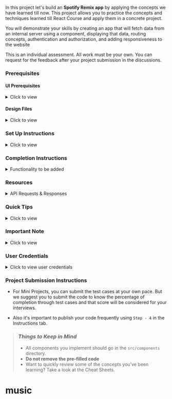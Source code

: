 In this project let's build an **Spotify Remix app** by applying the concepts we have learned till now. This project allows you to practice the concepts and techniques learned till React Course and apply them in a concrete project.

You will demonstrate your skills by creating an app that will fetch data from an internal server using a component, displaying that data, routing concepts, authentication and authorization, and adding responsiveness to the website

This is an individual assessment. All work must be your own. You can request for the feedback after your project submission in the discussions.

### Prerequisites

#### UI Prerequisites

<details>
<summary>Click to view</summary>

- What is Figma?
  - Figma is a vector graphics editor and prototyping tool which is primarily web-based. You can check more info on the <a href="https://www.figma.com/" target="_blank">website</a>
- Create a Free account in Figma.
  - Kindly follow the instructions as shown in <a href="https://www.youtube.com/watch?v=hrHL2VLMl7g&t=37s" target="_blank">this</a> video to create a free Figma account. Watch the video upto **00:50**
- How to Check CSS in Figma?
  - Kindly follow the instructions as shown in <a href="https://www.youtube.com/watch?v=B242nuM3y2s" target="_blank">this</a> video to check CSS in a Figma screen. Watch the video upto **02:45**.
- Export Images in Figma screen

  - Kindly follow the instructions as shown in <a href="https://www.youtube.com/watch?v=NpzL1MONwaw" target="_blank">this</a> video to export images from a Figma screen.
  - Click on the Export button to get Export options as shown in the below image.

  <div style="text-align:center;margin:10px 0px 0px 45px;width:200px;">
    <img src="https://assets.ccbp.in/frontend/react-js/figma-export-option.png" />
  </div>

- Upload your exported images from Figma to Cloudinary and get image URLs from Cloudinary. Refer <a href="https://learning.ccbp.in/projects/course?c_id=fe4c935d-3ad5-4bb8-a1a5-9b045ae70010&s_id=2f72d6fe-09a7-4c0a-b0db-196740c853a0&t_id=6535e48d-fb4e-45c4-9654-3da423c79e26" target="_blank">this</a> session for better understanding.

</details>

#### Design Files

<details>
<summary>Click to view</summary>

- You can check the **Design Files** for different devices <a href="https://www.figma.com/file/tkinbKNLulcZ6UasfIQZOS/Spotify_Remix?type=design&node-id=0-1&mode=design" target="_blank">here</a>.

</details>

### Set Up Instructions

<details>
<summary>Click to view</summary>

- Download dependencies by running `npm install`
- Start up the app using `npm start`
</details>

### Completion Instructions

<details>
<summary>Functionality to be added</summary>
<br/>
The app must have the following functionalities

- **Login Route**

  - When an invalid credentials are provided and the **Login** button is clicked, then the respective error message received from the response should be displayed
  - When a valid credentials are provided and the **Login** button is clicked, then the page should be navigated to the Home Route
  - When an _unauthenticated_ user tries to access the Home Route, Playlists, Categories and Albums Route, then the page should be navigated to Login Route
  - When an _authenticated_ user tries to access the Home Route, Playlists, Categories and Albums Route, then the page should be navigated to the respective route
  - When an _authenticated_ user tries to access the Login Route, then the page should be navigated to the Home Route

- **Home Route**

  - When an authenticated user opens the Home Route,

    - An HTTP GET requests should be made to **featuredPlaylistsApiUrl** ( Editor's Pick ), **categoriesApiUrl** ( Genres & Moods ), and **newReleasesApiUrl** ( New Releases )

      - Respective **_loader_** should be displayed while fetching the data
      - After the data is fetched successfully,
        - Users should be able to see a list of Featured Playlists (Ex: Editor Picks).
        - Users should be able to see the list of Categories (Ex: Genres and Moods).
        - Users should be able to see the list of New Releases.
        - Sidebar should contain the **Spotify Remix** with logo, and Logout button
        - Users should be able to navigate to the Home route when clicking on the **Spotify Remix** logo.

- **Specific Playlist Details Route**

  - When a user clicks on any playlist in the list of featured playlists then the user should be able to see the list of songs in that playlist.
  - Users should be able the see the following details(Song Name, Artist Name, Duration of the song)
  - Users should be able to play the song

- **Specific Category Playlists Details Route**

  - When a user clicks on any category in the list of categories then the user should be able to see the list of playlists in that category.
  - Users should be able to see the image and name of the category along with their total tracks.

- **Specific Album Details Route**

  - When a user clicks on any Album in the list of New Releases then the user should be able to see that Album.
  - Users should be able to see the image and name of the Album.
  - Users should be able to see the song in that Album
  - Users should be able to play the song.

- **Not Found Route**

  - When a random path is provided as the URL, then the page should navigate to the Not Found Route

- Users should be able to view the website responsively in mobile view, tablet view as well

</details>

### Resources

<details>
<summary>API Requests & Responses</summary>

**loginApiUrl**

#### API: `https://apis.ccbp.in/login`

#### Method: `POST`

#### Request:

```json
{
  "username": "rahul",
  "password": "rahul@2021"
}
```

#### Description:

Returns a response based on the credentials provided

#### Sample Success Response

```json
{
  "jwt_token": "eyJhbGciOiJIUzI1NiIsInR5cCI6IkpXVCJ9.eyJ1c2VybmFtZSI6InJhaHVsIiwicm9sZSI6IlBSSU1FX1VTRVIiLCJpYXQiOjE2MTk2Mjg2MTN9. nZDlFsnSWArLKKeF0QbmdVfLgzUbx1BGJsqa2kc_21Y"
}
```

#### Sample Failure Response

```json
{
  "status_code": 404,
  "error_msg": "Username is not found"
}
```

**featuredPlayLists**

#### API: `https://apis2.ccbp.in/spotify-clone/featured-playlists`

#### Method: `GET`

#### Description:

Returns a response containing the list of featured playlists

#### Sample Response

    ```json
    {
        "message" : "Popular Playlists",
        "playlists" : {
            "href" : "https://api.spotify.com/v1/browse/featured-playlists?country=IN&timestamp=2021-07-03T11%3A00%3A00&offset=0&limit=20",
            "items" : [
                {
                    "collaborative" : false,
                    "description" : "Hottest Bollywood R&B tunes!",
                    "external_urls" : {
                        "spotify" : "https://open.spotify.com/playlist/37i9dQZF1DXdSavJjIP6Fb"
                    },
                    "href" : "https://api.spotify.com/v1/playlists/37i9dQZF1DXdSavJjIP6Fb",
                    "id" : "37i9dQZF1DXdSavJjIP6Fb",
                    "images" : [ {
                        "height" : null,
                        "url" : "https://i.scdn.co/image/ab67706f000000036caf8c414e0b49f1b5be3e91",
                        "width" : null
                    } ],
                    "name" : "Bollywood R&B",
                    "owner" : {
                        "display_name" : "Spotify",
                        "external_urls" : {
                        "spotify" : "https://open.spotify.com/user/spotify"
                        },
                        "href" : "https://api.spotify.com/v1/users/spotify",
                        "id" : "spotify",
                        "type" : "user",
                        "uri" : "spotify:user:spotify"
                    },
                    "primary_color" : null,
                    "public" : null,
                    "snapshot_id" : "MTYyMzgyNjY1NCwwMDAwMDAxMDAwMDAwMTdhMTM5YzY0NzAwMDAwMDE3MTM0MmFmMTgz",
                    "tracks" : {
                        "href" : "https://api.spotify.com/v1/playlists/37i9dQZF1DXdSavJjIP6Fb/tracks",
                        "total" : 30
                    },
                    "type" : "playlist",
                    "uri" : "spotify:playlist:37i9dQZF1DXdSavJjIP6Fb"
                },
                ....
            ],
            "limit" : 20,
            "next" : null,
            "offset" : 0,
            "previous" : null,
            "total" : 15
        }
    }
    ```

**categoriesApiUrl**

#### API: `https://apis2.ccbp.in/spotify-clone/categories`

#### Method: `GET`

#### Description:

Returns a response containing the list of categories

#### Sample Response

```json
{
    "categories" : {
        "href" : "https://api.spotify.com/v1/browse/categories?offset=0&limit=20",
        "items" : [
            {
                "href" : "https://api.spotify.com/v1/browse/categories/toplists",
                "icons" : [ {
                    "height" : 275,
                    "url" : "https://t.scdn.co/media/derived/toplists_11160599e6a04ac5d6f2757f5511778f_0_0_275_275.jpg",
                    "width" : 275
                } ],
                "id" : "toplists",
                "name" : "Top Lists"
            },
            ....
        ],
        "limit" : 20,
        "next" : "https://api.spotify.com/v1/browse/categories?offset=20&limit=20",
        "offset" : 0,
        "previous" : null,
        "total" : 58
    }
}
```

**newReleasesApiUrl**

#### API: `https://apis2.ccbp.in/spotify-clone/new-releases`

#### Method: `GET`

#### Description:

Returns a response containing the list of new releases

#### Sample Response

```json
    {
        "albums" : {
            "href" : "https://api.spotify.com/v1/browse/new-releases?country=IN&offset=0&limit=20",
            "items" : [
                {
                    "album_type" : "single",
                    "artists" : [ {
                        "external_urls" : {
                        "spotify" : "https://open.spotify.com/artist/7gXy60xRcwYujBFoYHnR2O"
                        },
                        "href" : "https://api.spotify.com/v1/artists/7gXy60xRcwYujBFoYHnR2O",
                        "id" : "7gXy60xRcwYujBFoYHnR2O",
                        "name" : "Big Red Machine",
                        "type" : "artist",
                        "uri" : "spotify:artist:7gXy60xRcwYujBFoYHnR2O"
                    }, {
                        "external_urls" : {
                        "spotify" : "https://open.spotify.com/artist/06HL4z0CvFAxyc27GXpf02"
                        },
                        "href" : "https://api.spotify.com/v1/artists/06HL4z0CvFAxyc27GXpf02",
                        "id" : "06HL4z0CvFAxyc27GXpf02",
                        "name" : "Taylor Swift",
                        "type" : "artist",
                        "uri" : "spotify:artist:06HL4z0CvFAxyc27GXpf02"
                    } ],
                    "available_markets" : [ "AD", "AE", "AG", "AL", "AM", "AO", "AR", "AT", "AU", "AZ", "BA", "BB", "BD", "BE", "BF", "BG", "BH", "BI", "BJ", "BN", "BO", "BR", "BS", "BT", "BW", "BY", "BZ", "CA", "CH", "CI", "CL", "CM", "CO", "CR", "CV", "CW", "CY", "CZ", "DE", "DJ", "DK", "DM", "DO", "DZ", "EC", "EE", "EG", "ES", "FI", "FJ", "FM", "FR", "GA", "GB", "GD", "GE", "GH", "GM", "GN", "GQ", "GR", "GT", "GW", "GY", "HK", "HN", "HR", "HT", "HU", "ID", "IE", "IL", "IN", "IS", "IT", "JM", "JO", "JP", "KE", "KG", "KH", "KI", "KM", "KN", "KR", "KW", "KZ", "LA", "LB", "LC", "LI", "LK", "LR", "LS", "LT", "LU", "LV", "MA", "MC", "MD", "ME", "MG", "MH", "MK", "ML", "MN", "MO", "MR", "MT", "MU", "MV", "MW", "MX", "MY", "MZ", "NA", "NE", "NG", "NI", "NL", "NO", "NP", "NR", "NZ", "OM", "PA", "PE", "PG", "PH", "PK", "PL", "PS", "PT", "PW", "PY", "QA", "RO", "RS", "RU", "RW", "SA", "SB", "SC", "SE", "SG", "SI", "SK", "SL", "SM", "SN", "SR", "ST", "SV", "SZ", "TD", "TG", "TH", "TL", "TN", "TO", "TR", "TT", "TV", "TW", "TZ", "UA", "UG", "US", "UY", "UZ", "VC", "VN", "VU", "WS", "XK", "ZA", "ZM", "ZW" ],
                    "external_urls" : {
                        "spotify" : "https://open.spotify.com/album/4kD0pFwhEjEiF9pwUwkpNo"
                    },
                    "href" : "https://api.spotify.com/v1/albums/4kD0pFwhEjEiF9pwUwkpNo",
                    "id" : "4kD0pFwhEjEiF9pwUwkpNo",
                    "images" : [ {
                        "height" : 640,
                        "url" : "https://i.scdn.co/image/ab67616d0000b273b8abc4de41be8b3158a4ef40",
                        "width" : 640
                    }, {
                        "height" : 300,
                        "url" : "https://i.scdn.co/image/ab67616d00001e02b8abc4de41be8b3158a4ef40",
                        "width" : 300
                    }, {
                        "height" : 64,
                        "url" : "https://i.scdn.co/image/ab67616d00004851b8abc4de41be8b3158a4ef40",
                        "width" : 64
                    } ],
                    "name" : "Renegade (feat. Taylor Swift)",
                    "release_date" : "2021-07-02",
                    "release_date_precision" : "day",
                    "total_tracks" : 3,
                    "type" : "album",
                    "uri" : "spotify:album:4kD0pFwhEjEiF9pwUwkpNo"
                },
                ....
            ],
            "limit" : 20,
            "next" : "https://api.spotify.com/v1/browse/new-releases?country=IN&offset=20&limit=20",
            "offset" : 0,
            "previous" : null,
            "total" : 100
    }
```

**playlistDetailsApiUrl**

#### API: `https://apis2.ccbp.in/spotify-clone/playlists-details`

#### Method: `GET`

#### Description:

Returns a response containing the specific playlist details

#### Sample Response

    ```json
    {
        "collaborative" : false,
        "description": "From India to MENA, these hits will make you dance.",
        "external_urls" : {
            "spotify" : "https://open.spotify.com/playlist/37i9dQZF1DX7cLxqtNO3zl"
        },
        "followers" : {
            "href" : null,
            "total" : 47628
        },
        "href" : "https://api.spotify.com/v1/playlists/37i9dQZF1DX7cLxqtNO3zl",
        "id" : "37i9dQZF1DX7cLxqtNO3zl",
        "images" : [ {
            "height" : null,
            "url" : "https://i.scdn.co/image/ab67706f0000000384696e0bd9318a598cc9373d",
            "width" : null
        } ],
        "name" : "Bollywood Araby",
        "owner" : {
            "display_name" : "Spotify",
            "external_urls" : {
            "spotify" : "https://open.spotify.com/user/spotify"
            },
            "href" : "https://api.spotify.com/v1/users/spotify",
            "id" : "spotify",
            "type" : "user",
            "uri" : "spotify:user:spotify"
        },
        "primary_color" : "#ffffff",
        "public" : false,
        "snapshot_id" : "MTYyNTI5NDQ3MiwwMDAwMDAwMGJiYzUwMjlhMGNjZWVlYTgxYTUyY2I0MTc1MjBjMmUy",
        "tracks" : {
            "href" : "https://api.spotify.com/v1/playlists/37i9dQZF1DX7cLxqtNO3zl/tracks?offset=0&limit=100",
            "items" : [
                {
                    "added_at" : "2021-06-03T19:23:39Z",
                    "added_by" : {
                        "external_urls" : {
                        "spotify" : "https://open.spotify.com/user/"
                        },
                        "href" : "https://api.spotify.com/v1/users/",
                        "id" : "",
                        "type" : "user",
                        "uri" : "spotify:user:"
                    },
                    "is_local" : false,
                    "primary_color" : null,
                    "track" : {
                        "album" : {
                        "album_type" : "single",
                        "artists" : [ {
                            "external_urls" : {
                            "spotify" : "https://open.spotify.com/artist/0LyfQWJT6nXafLPZqxe9Of"
                            },
                            "href" : "https://api.spotify.com/v1/artists/0LyfQWJT6nXafLPZqxe9Of",
                            "id" : "0LyfQWJT6nXafLPZqxe9Of",
                            "name" : "Various Artists",
                            "type" : "artist",
                            "uri" : "spotify:artist:0LyfQWJT6nXafLPZqxe9Of"
                        } ],
                        "available_markets" : [ "AD", "AE", "AG", "AL", "AM", "AO", "AR", "AT", "AU", "AZ", "BA", "BB", "BD", "BE", "BF", "BG", "BH", "BI", "BJ", "BN", "BO", "BR", "BS", "BT", "BW", "BY", "BZ", "CA", "CH", "CI", "CL", "CM", "CO", "CR", "CV", "CW", "CY", "CZ", "DE", "DJ", "DK", "DM", "DO", "DZ", "EC", "EE", "EG", "ES", "FI", "FJ", "FM", "FR", "GA", "GB", "GD", "GE", "GH", "GM", "GN", "GQ", "GR", "GT", "GW", "GY", "HK", "HN", "HR", "HT", "HU", "ID", "IE", "IL", "IN", "IS", "IT", "JM", "JO", "JP", "KE", "KG", "KH", "KI", "KM", "KN", "KR", "KW", "KZ", "LA", "LB", "LC", "LI", "LK", "LR", "LS", "LT", "LU", "LV", "MA", "MC", "MD", "ME", "MG", "MH", "MK", "ML", "MN", "MO", "MR", "MT", "MU", "MV", "MW", "MX", "MY", "MZ", "NA", "NE", "NG", "NI", "NL", "NO", "NP", "NR", "NZ", "OM", "PA", "PE", "PG", "PH", "PK", "PL", "PS", "PT", "PW", "PY", "QA", "RO", "RS", "RU", "RW", "SA", "SB", "SC", "SE", "SG", "SI", "SK", "SL", "SM", "SN", "SR", "ST", "SV", "SZ", "TD", "TG", "TH", "TL", "TN", "TO", "TR", "TT", "TV", "TW", "TZ", "UA", "UG", "US", "UY", "UZ", "VC", "VN", "VU", "WS", "XK", "ZA", "ZM", "ZW" ],
                        "external_urls" : {
                            "spotify" : "https://open.spotify.com/album/7IfUPFe5MSwcAp2Vw8ohF5"
                        },
                        "href" : "https://api.spotify.com/v1/albums/7IfUPFe5MSwcAp2Vw8ohF5",
                        "id" : "7IfUPFe5MSwcAp2Vw8ohF5",
                        "images" : [ {
                            "height" : 640,
                            "url" : "https://i.scdn.co/image/ab67616d0000b273bd04f8c4ddaa8586e3f1505d",
                            "width" : 640
                        }, {
                            "height" : 300,
                            "url" : "https://i.scdn.co/image/ab67616d00001e02bd04f8c4ddaa8586e3f1505d",
                            "width" : 300
                        }, {
                            "height" : 64,
                            "url" : "https://i.scdn.co/image/ab67616d00004851bd04f8c4ddaa8586e3f1505d",
                            "width" : 64
                        } ],
                        "name" : "BurjKhalifa (From \"Laxmii\")",
                        "release_date" : "2020-10-18",
                        "release_date_precision" : "day",
                        "total_tracks" : 1,
                        "type" : "album",
                        "uri" : "spotify:album:7IfUPFe5MSwcAp2Vw8ohF5"
                        },
                        "artists" : [ {
                        "external_urls" : {
                            "spotify" : "https://open.spotify.com/artist/5EXIQQjCaCnRPJ68SxYURB"
                        },
                        "href" : "https://api.spotify.com/v1/artists/5EXIQQjCaCnRPJ68SxYURB",
                        "id" : "5EXIQQjCaCnRPJ68SxYURB",
                        "name" : "Shashi",
                        "type" : "artist",
                        "uri" : "spotify:artist:5EXIQQjCaCnRPJ68SxYURB"
                        }, {
                        "external_urls" : {
                            "spotify" : "https://open.spotify.com/artist/6xElGyunMSlnuJ2vabDUWA"
                        },
                        "href" : "https://api.spotify.com/v1/artists/6xElGyunMSlnuJ2vabDUWA",
                        "id" : "6xElGyunMSlnuJ2vabDUWA",
                        "name" : "DJ Khushi",
                        "type" : "artist",
                        "uri" : "spotify:artist:6xElGyunMSlnuJ2vabDUWA"
                        }, {
                        "external_urls" : {
                            "spotify" : "https://open.spotify.com/artist/3tPQOjkxO3mrYrrgkTeXgH"
                        },
                        "href" : "https://api.spotify.com/v1/artists/3tPQOjkxO3mrYrrgkTeXgH",
                        "id" : "3tPQOjkxO3mrYrrgkTeXgH",
                        "name" : "Nikhita Gandhi",
                        "type" : "artist",
                        "uri" : "spotify:artist:3tPQOjkxO3mrYrrgkTeXgH"
                        }, {
                        "external_urls" : {
                            "spotify" : "https://open.spotify.com/artist/4x4Q6d60hC0ZuLloMeCLoS"
                        },
                        "href" : "https://api.spotify.com/v1/artists/4x4Q6d60hC0ZuLloMeCLoS",
                        "id" : "4x4Q6d60hC0ZuLloMeCLoS",
                        "name" : "Madhubanti",
                        "type" : "artist",
                        "uri" : "spotify:artist:4x4Q6d60hC0ZuLloMeCLoS"
                        } ],
                        "available_markets" : [ "AD", "AE", "AG", "AL", "AM", "AO", "AR", "AT", "AU", "AZ", "BA", "BB", "BD", "BE", "BF", "BG", "BH", "BI", "BJ", "BN", "BO", "BR", "BS", "BT", "BW", "BY", "BZ", "CA", "CH", "CI", "CL", "CM", "CO", "CR", "CV", "CW", "CY", "CZ", "DE", "DJ", "DK", "DM", "DO", "DZ", "EC", "EE", "EG", "ES", "FI", "FJ", "FM", "FR", "GA", "GB", "GD", "GE", "GH", "GM", "GN", "GQ", "GR", "GT", "GW", "GY", "HK", "HN", "HR", "HT", "HU", "ID", "IE", "IL", "IN", "IS", "IT", "JM", "JO", "JP", "KE", "KG", "KH", "KI", "KM", "KN", "KR", "KW", "KZ", "LA", "LB", "LC", "LI", "LK", "LR", "LS", "LT", "LU", "LV", "MA", "MC", "MD", "ME", "MG", "MH", "MK", "ML", "MN", "MO", "MR", "MT", "MU", "MV", "MW", "MX", "MY", "MZ", "NA", "NE", "NG", "NI", "NL", "NO", "NP", "NR", "NZ", "OM", "PA", "PE", "PG", "PH", "PK", "PL", "PS", "PT", "PW", "PY", "QA", "RO", "RS", "RU", "RW", "SA", "SB", "SC", "SE", "SG", "SI", "SK", "SL", "SM", "SN", "SR", "ST", "SV", "SZ", "TD", "TG", "TH", "TL", "TN", "TO", "TR", "TT", "TV", "TW", "TZ", "UA", "UG", "US", "UY", "UZ", "VC", "VN", "VU", "WS", "XK", "ZA", "ZM", "ZW" ],
                        "disc_number" : 1,
                        "duration_ms" : 187570,
                        "episode" : false,
                        "explicit" : false,
                        "external_ids" : {
                        "isrc" : "INZ031408360"
                        },
                        "external_urls" : {
                        "spotify" : "https://open.spotify.com/track/3ZVKI8jix6PjEFx2xFBFhz"
                        },
                        "href" : "https://api.spotify.com/v1/tracks/3ZVKI8jix6PjEFx2xFBFhz",
                        "id" : "3ZVKI8jix6PjEFx2xFBFhz",
                        "is_local" : false,
                        "name" : "BurjKhalifa (From \"Laxmii\")",
                        "popularity" : 67,
                        "preview_url" : "https://p.scdn.co/mp3-preview/db40ab496ac6cbfdc8b87e8ecf2032b18073b1e5?cid=f25d283eae8046588034aee0a42c0f31",
                        "track" : true,
                        "track_number" : 1,
                        "type" : "track",
                        "uri" : "spotify:track:3ZVKI8jix6PjEFx2xFBFhz"
                    },
                    "video_thumbnail" : {
                        "url" : null
                    }
                },
                ....
            ],
            "limit" : 100,
            "next" : null,
            "offset" : 0,
            "previous" : null,
            "total" : 50
            },
        "type" : "playlist",
        "uri" : "spotify:playlist:37i9dQZF1DX7cLxqtNO3zl"
    }
    ```

- You can get the song url from the key `preview_url`. this key value is present inside items object that is received as a part of the response for the Specific Playlist API

- For example in above response

  ```json
      {
      ....
      "tracks" : {
          ....
          "items" : [
              {
                  ....
                  "track" : {
                      ....
                      "preview_url" : "https://p.scdn.co/mp3-preview/db40ab496ac6cbfdc8b87e8ecf2032b18073b1e5?cid=f25d283eae8046588034aee0a42c0f31",
                      ....
                  },
                  ....
              },
              ....
          ],
          ....
          },
          ....
  }
  ```

**categoryDetailsApiUrl**

#### API: `https://apis2.ccbp.in/spotify-clone/category-playlists`

#### Method: `GET`

#### Description:

Returns a response containing the specific category

#### Sample Response

```json
{
    "playlists" : {
        "href" : "https://api.spotify.com/v1/browse/categories/toplists/playlists?country=IN&offset=0&limit=20",
        "items" : [
            {
                "collaborative" : false,
                "description": "Doja Cat & The Weeknd are on top of the Hottest 50!",
                "external_urls" : {
                    "spotify" : "https://open.spotify.com/playlist/37i9dQZF1DXcBWIGoYBM5M"
                },
                "href" : "https://api.spotify.com/v1/playlists/37i9dQZF1DXcBWIGoYBM5M",
                "id" : "37i9dQZF1DXcBWIGoYBM5M",
                "images" : [ {
                    "height" : null,
                    "url" : "https://i.scdn.co/image/ab67706f0000000324cee63f23e9ec905dbcb3b0",
                    "width" : null
                } ],
                "name" : "Today's Top Hits",
                "owner" : {
                    "display_name" : "Spotify",
                    "external_urls" : {
                    "spotify" : "https://open.spotify.com/user/spotify"
                    },
                    "href" : "https://api.spotify.com/v1/users/spotify",
                    "id" : "spotify",
                    "type" : "user",
                    "uri" : "spotify:user:spotify"
                },
                "primary_color" : null,
                "public" : null,
                "snapshot_id" : "MTYyNTE5ODQwMCwwMDAwMDRjMTAwMDAwMTdhNjU1ZjkyY2YwMDAwMDE3YTY0OWRhYmYw",
                "tracks" : {
                    "href" : "https://api.spotify.com/v1/playlists/37i9dQZF1DXcBWIGoYBM5M/tracks",
                    "total" : 50
                },
                "type" : "playlist",
                "uri" : "spotify:playlist:37i9dQZF1DXcBWIGoYBM5M"
            },
            ....
        ],
        "limit" : 20,
        "next" : null,
        "offset" : 0,
        "previous" : null,
        "total" : 13
    }
}
```

**albumDetailsApiUrl**

#### API: `https://apis2.ccbp.in/spotify-clone/category-playlists`

#### Method: `GET`

#### Description:

Returns a response containing the specific album details

#### Sample Response

    ```json
    {
        "album_type" : "single",
        "artists" : [
            {
                "external_urls" : {
                "spotify" : "https://open.spotify.com/artist/7gXy60xRcwYujBFoYHnR2O"
                },
                "href" : "https://api.spotify.com/v1/artists/7gXy60xRcwYujBFoYHnR2O",
                "id" : "7gXy60xRcwYujBFoYHnR2O",
                "name" : "Big Red Machine",
                "type" : "artist",
                "uri" : "spotify:artist:7gXy60xRcwYujBFoYHnR2O"
            },
            ....
        ],
        "available_markets" : [ "AD", "AE", "AG", "AL", "AM", "AO", "AR", "AT", "AU", "AZ", "BA", "BB", "BD", "BE", "BF", "BG", "BH", "BI", "BJ", "BN", "BO", "BR", "BS", "BT", "BW", "BY", "BZ", "CA", "CH", "CI", "CL", "CM", "CO", "CR", "CV", "CW", "CY", "CZ", "DE", "DJ", "DK", "DM", "DO", "DZ", "EC", "EE", "EG", "ES", "FI", "FJ", "FM", "FR", "GA", "GB", "GD", "GE", "GH", "GM", "GN", "GQ", "GR", "GT", "GW", "GY", "HK", "HN", "HR", "HT", "HU", "ID", "IE", "IL", "IN", "IS", "IT", "JM", "JO", "JP", "KE", "KG", "KH", "KI", "KM", "KN", "KR", "KW", "KZ", "LA", "LB", "LC", "LI", "LK", "LR", "LS", "LT", "LU", "LV", "MA", "MC", "MD", "ME", "MG", "MH", "MK", "ML", "MN", "MO", "MR", "MT", "MU", "MV", "MW", "MX", "MY", "MZ", "NA", "NE", "NG", "NI", "NL", "NO", "NP", "NR", "NZ", "OM", "PA", "PE", "PG", "PH", "PK", "PL", "PS", "PT", "PW", "PY", "QA", "RO", "RS", "RU", "RW", "SA", "SB", "SC", "SE", "SG", "SI", "SK", "SL", "SM", "SN", "SR", "ST", "SV", "SZ", "TD", "TG", "TH", "TL", "TN", "TO", "TR", "TT", "TV", "TW", "TZ", "UA", "UG", "US", "UY", "UZ", "VC", "VN", "VU", "WS", "XK", "ZA", "ZM", "ZW" ],
        "copyrights" : [ {
            "text" : "2021 Jagjaguwar / 37d03d",
            "type" : "C"
        }, {
            "text" : "2021 Jagjaguwar / 37d03d",
            "type" : "P"
        } ],
        "external_ids" : {
            "upc" : "617308011296"
        },
        "external_urls" : {
            "spotify" : "https://open.spotify.com/album/4kD0pFwhEjEiF9pwUwkpNo"
        },
        "genres" : [ ],
        "href" : "https://api.spotify.com/v1/albums/4kD0pFwhEjEiF9pwUwkpNo",
        "id" : "4kD0pFwhEjEiF9pwUwkpNo",
        "images" : [ {
            "height" : 640,
            "url" : "https://i.scdn.co/image/ab67616d0000b273b8abc4de41be8b3158a4ef40",
            "width" : 640
        }, {
            "height" : 300,
            "url" : "https://i.scdn.co/image/ab67616d00001e02b8abc4de41be8b3158a4ef40",
            "width" : 300
        }, {
            "height" : 64,
            "url" : "https://i.scdn.co/image/ab67616d00004851b8abc4de41be8b3158a4ef40",
            "width" : 64
        } ],
        "label" : "Jagjaguwar",
        "name" : "Renegade (feat. Taylor Swift)",
        "popularity" : 0,
        "release_date" : "2021-07-02",
        "release_date_precision" : "day",
        "total_tracks" : 3,
        "tracks" : {
            "href" : "https://api.spotify.com/v1/albums/4kD0pFwhEjEiF9pwUwkpNo/tracks?offset=0&limit=50",
            "items" : [
                {
                    "artists" : [ {
                        "external_urls" : {
                        "spotify" : "https://open.spotify.com/artist/7gXy60xRcwYujBFoYHnR2O"
                        },
                        "href" : "https://api.spotify.com/v1/artists/7gXy60xRcwYujBFoYHnR2O",
                        "id" : "7gXy60xRcwYujBFoYHnR2O",
                        "name" : "Big Red Machine",
                        "type" : "artist",
                        "uri" : "spotify:artist:7gXy60xRcwYujBFoYHnR2O"
                    }, {
                        "external_urls" : {
                        "spotify" : "https://open.spotify.com/artist/06HL4z0CvFAxyc27GXpf02"
                        },
                        "href" : "https://api.spotify.com/v1/artists/06HL4z0CvFAxyc27GXpf02",
                        "id" : "06HL4z0CvFAxyc27GXpf02",
                        "name" : "Taylor Swift",
                        "type" : "artist",
                        "uri" : "spotify:artist:06HL4z0CvFAxyc27GXpf02"
                    } ],
                    "available_markets" : [ "AD", "AE", "AG", "AL", "AM", "AO", "AR", "AT", "AU", "AZ", "BA", "BB", "BD", "BE", "BF", "BG", "BH", "BI", "BJ", "BN", "BO", "BR", "BS", "BT", "BW", "BY", "BZ", "CA", "CH", "CI", "CL", "CM", "CO", "CR", "CV", "CW", "CY", "CZ", "DE", "DJ", "DK", "DM", "DO", "DZ", "EC", "EE", "EG", "ES", "FI", "FJ", "FM", "FR", "GA", "GB", "GD", "GE", "GH", "GM", "GN", "GQ", "GR", "GT", "GW", "GY", "HK", "HN", "HR", "HT", "HU", "ID", "IE", "IL", "IN", "IS", "IT", "JM", "JO", "JP", "KE", "KG", "KH", "KI", "KM", "KN", "KR", "KW", "KZ", "LA", "LB", "LC", "LI", "LK", "LR", "LS", "LT", "LU", "LV", "MA", "MC", "MD", "ME", "MG", "MH", "MK", "ML", "MN", "MO", "MR", "MT", "MU", "MV", "MW", "MX", "MY", "MZ", "NA", "NE", "NG", "NI", "NL", "NO", "NP", "NR", "NZ", "OM", "PA", "PE", "PG", "PH", "PK", "PL", "PS", "PT", "PW", "PY", "QA", "RO", "RS", "RU", "RW", "SA", "SB", "SC", "SE", "SG", "SI", "SK", "SL", "SM", "SN", "SR", "ST", "SV", "SZ", "TD", "TG", "TH", "TL", "TN", "TO", "TR", "TT", "TV", "TW", "TZ", "UA", "UG", "US", "UY", "UZ", "VC", "VN", "VU", "WS", "XK", "ZA", "ZM", "ZW" ],
                    "disc_number" : 1,
                    "duration_ms" : 254466,
                    "explicit" : false,
                    "external_urls" : {
                        "spotify" : "https://open.spotify.com/track/1aU1wpYBSpP0M6IiihY5Ue"
                    },
                    "href" : "https://api.spotify.com/v1/tracks/1aU1wpYBSpP0M6IiihY5Ue",
                    "id" : "1aU1wpYBSpP0M6IiihY5Ue",
                    "is_local" : false,
                    "name" : "Renegade (feat. Taylor Swift)",
                    "preview_url" : "https://p.scdn.co/mp3-preview/e3b1851865f3ee5f213dfd8d950e344e6b14ec8c?cid=f25d283eae8046588034aee0a42c0f31",
                    "track_number" : 1,
                    "type" : "track",
                    "uri" : "spotify:track:1aU1wpYBSpP0M6IiihY5Ue"
                },
                ....
            ],
            "limit" : 50,
            "next" : null,
            "offset" : 0,
            "previous" : null,
            "total" : 3
        },
        "type" : "album",
        "uri" : "spotify:album:4kD0pFwhEjEiF9pwUwkpNo"
    }
    ```

</details>

### Quick Tips

<details>
<summary>Click to view</summary>

- You can use Moment third party library to format the date
  - Moment <a href="https://www.npmjs.com/package/moment" target="_blank">Documentation</a>
- You can use <a href="https://developer.mozilla.org/en-US/docs/Web/HTML/Element/audio" target="_blank">HTML Audio tags</a> for building the Music Player
  - You can see this <a href="https://pointclearmedia.com/2020/08/27/css-styling-the-audio-element/" target="_blank">Documentation</a> for stylings

</details>

### Important Note

<details>
<summary>Click to view</summary>

<br/>

**The following instructions are required for the tests to pass**

- **Note:**

  - For Mini Projects, You have to use HTML elements to style the React Components. Usage of `styled-components` (CSS in JS) to style React components are not supported in Mini Projects. Test cases won't be passed, if you use styled components.
  - Refer to the below Example for the usage of `data-testid` in the HTML elements
    - Example: `<div data-testid="questionItem" className="question-item"/>`

- **Routes**

  - `Home` Route should consist of `/` in the URL path
  - `PlaylistsDetails` Route should consist of `/playlist/:id` in the URL path
  - `CategoryPlaylistsDetails` Route should consist of `/category/:id/playlists` in the URL path
  - `AlbumDetails` Route should consist of `/album/:id` in the URL path

- **Login Route**

  - The Spotify Remix Logo image should consist of alt attribute value as `login website logo`

- **Home Route:**

  - The Spotify Remix Logo image in Sidebar should consist of alt attribute value as `website logo`
  - The Featured playlist images should consist of alt attribute value as `featured playlist`
  - The List of Categories (Genres & Moods) images should consist of alt attribute value as `category`
  - The List of New Releases images should consist of alt attribute value as `new release album`
  - The Failure View image should consist of alt attribute value as `failure view`

- **Not Found Route**
  - The Not Found image should consist of alt attribute value as `page not found`

</details>

### User Credentials

<details>
<summary>Click to view user credentials</summary>

<br/>

**You can use any one of the following credentials**

```text
  username: aakash
  password: sky@007
```

```text
  username: agastya
  password: myth#789
```

```text
  username: advika
  password: world@5
```

```text
  username: binita
  password: modest*6
```

```text
  username: chetan
  password: vigor$life
```

```text
  username: deepak
  password: lightstar@1
```

```text
  username: harshad
  password: joy@85
```

```text
  username: kapil
  password: moon$008
```

```text
 username: rahul
 password: rahul@2021
```

```text
  username: shravya
  password: musical#stone
```

```text
  username: saira
  password: princess@9
```

<br/>
</details>

### Project Submission Instructions

- For Mini Projects, you can submit the test cases at your own pace. But we suggest you to submit the code to know the percentage of completion through test cases and that score will be considered for your interviews.

- Also it's important to publish your code frequently using `Step - 4` in the Instructions tab.

> ### _Things to Keep in Mind_
>
> - All components you implement should go in the `src/components` directory.
> - **Do not remove the pre-filled code**
> - Want to quickly review some of the concepts you’ve been learning? Take a look at the Cheat Sheets.
# music

